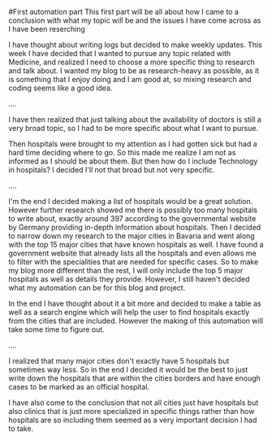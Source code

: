 #First automation part
This first part will be all about how I came to a conclusion with what my topic will be and the issues I have come across as I have been reserching

I have thought about writing logs but decided to make weekly updates. This week I have decided that I wanted to pursue any topic related with Medicine, and realized I need to choose a more specific thing to research and talk about. I wanted my blog to be as research-heavy as possible, as it is something that I enjoy doing and I am good at, so mixing research and coding seems like a good idea.

....

I have then realized that just talking about the availability of doctors is still a very broad topic, so I had to be more specific about what I want to pursue.

Then hospitals were brought to my attention as I had gotten sick but had a hard time deciding where to go. So this made me realize I am not as informed as I should be about them. But then how do I include Technology in hospitals?
I decided I'll not that broad but not very specific.

....

I'm the end I decided making a list of hospitals would be a great solution. However further research showed me there is possibly too many hospitals to write about, exactly around 397 according to the governmental website by Germany providing in-depth information about hospitals. Then I decided to narrow down my research to the major cities in Bavaria and went along with the top 15 major cities that have known hospitals as well.
I have found a government website that already lists all the hospitals and even allows me to filter with the specialities that are needed for specific cases. So to make my blog more different than the rest, I will only include the top 5 major hospitals as well as details they provide. However, I still haven't decided what my automation can be for this blog and project.

In the end I have thought about it a bit more and decided to make a table as well as a search engine which will help the user to find hospitals exactly from the cities that are included. However the making of this automation will take some time to figure out.

....

I realized that many major cities don't exactly have 5 hospitals but sometimes way less. So in the end I decided it would be the best to just write down the hospitals that are within the cities borders and have enough cases to be marked as an official hospital.

I have also come to the conclusion that not all cities just have hospitals but also clinics that is just more specialized in specific things rather than how hospitals are so including them seemed as a very important decision I had to take.
